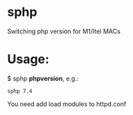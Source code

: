 # sphp
Switching php version for M1/Itel MACs

# Usage: 
$ sphp **phpversion**, e.g.:
```
sphp 7.4
```

You need add load modules to httpd.conf   

